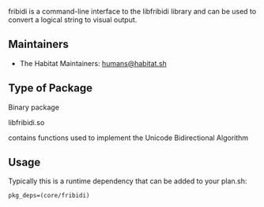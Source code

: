 fribidi is a command-line interface to the libfribidi library and can be used to convert a logical string to visual output.

## Maintainers

* The Habitat Maintainers: <humans@habitat.sh>

## Type of Package

Binary package

libfribidi.so

contains functions used to implement the Unicode Bidirectional Algorithm

## Usage

Typically this is a runtime dependency that can be added to your
plan.sh:

    pkg_deps=(core/fribidi)
